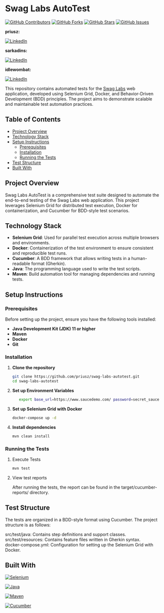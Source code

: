# Swag Labs AutoTest

[![GitHub Contributors][contributors-shield]][contributors-url]
[![GitHub Forks][forks-shield]][forks-url]
[![GitHub Stars][stars-shield]][stars-url]
[![GitHub Issues][issues-shield]][issues-url]


 **priusz:** 
 
[![LinkedIn][linkedin-shield]][linkedin-url-one]

**sarkadins:** 

[![LinkedIn][linkedin-shield]][linkedin-url-two]

**idlewombat:** 

[![LinkedIn][linkedin-shield]][linkedin-url-three]

This repository contains automated tests for the [Swag Labs](https://www.saucedemo.com/) web application, developed
using Selenium Grid, Docker, and Behavior-Driven Development (BDD) principles. The project aims to demonstrate scalable
and maintainable test automation practices.

## Table of Contents

- [Project Overview](#project-overview)
- [Technology Stack](#technology-stack)
- [Setup Instructions](#setup-instructions)
    - [Prerequisites](#prerequisites)
    - [Installation](#installation)
    - [Running the Tests](#running-the-tests)
- [Test Structure](#test-structure)
- [Built With](#built-with)

## Project Overview

Swag Labs AutoTest is a comprehensive test suite designed to automate the end-to-end testing of the Swag Labs web
application. This project leverages Selenium Grid for distributed test execution, Docker for containerization, and
Cucumber for BDD-style test scenarios.

## Technology Stack

- **Selenium Grid**: Used for parallel test execution across multiple browsers and environments.
- **Docker**: Containerization of the test environment to ensure consistent and reproducible test runs.
- **Cucumber**: A BDD framework that allows writing tests in a human-readable format (Gherkin).
- **Java**: The programming language used to write the test scripts.
- **Maven**: Build automation tool for managing dependencies and running tests.

## Setup Instructions

### Prerequisites

Before setting up the project, ensure you have the following tools installed:

- **Java Development Kit (JDK) 11 or higher**
- **Maven**
- **Docker**
- **Git**

### Installation

1. **Clone the repository**

   ```bash
   git clone https://github.com/priusz/swag-labs-autotest.git
   cd swag-labs-autotest
   ```
   
2. **Set up Environment Variables**

    ```bash
       export base_url=https://www.saucedemo.com/ password=secret_sauce
    ```

3. **Set up Selenium Grid with Docker**

    ```bash
   docker-compose up -d
   ```

4. **Install dependencies**

    ```bash
   mvn clean install
   ```

### Running the Tests

1. Execute Tests

    ```bash
    mvn test
    ```
   
2. View test reports

    After running the tests, the report can be found in the target/cucumber-reports/ directory.

## Test Structure

The tests are organized in a BDD-style format using Cucumber. The project structure is as follows:

src/test/java: Contains step definitions and support classes.<br>
src/test/resources: Contains feature files written in Gherkin syntax.<br>
docker-compose.yml: Configuration for setting up the Selenium Grid with Docker.

## Built With

[![Selenium][selenium-shield]][selenium-url]

[![Java][java-shield]][java-url]

[![Maven][maven-shield]][maven-url]

[![Cucumber][cucumber-shield]][cucumber-url]


[contributors-shield]: https://img.shields.io/github/contributors/priusz/swag-labs-autotest

[contributors-url]: https://github.com/priusz/swag-labs-autotest/graphs/contributors

[linkedin-shield]: https://img.shields.io/badge/LinkedIn-0077B5?style=for-the-badge&logo=linkedin&logoColor=white

[linkedin-url-one]: https://www.linkedin.com/in/timeaboros-priusz/

[linkedin-url-two]: https://www.linkedin.com/in/soma-sarkadi-nagy/

[linkedin-url-three]: https://www.linkedin.com/in/bence-futasz/

[selenium-shield]: https://img.shields.io/badge/-selenium-CB02A?style=for-the-badge&logo=selenium&logoColor=white

[selenium-url]: https://www.selenium.dev/

[java-shield]: https://img.shields.io/badge/Java-ED8B00?style=for-the-badge&logo=openjdk&logoColor=white

[java-url]: https://www.java.com/en/

[maven-shield]: https://img.shields.io/badge/Maven-3.6.3+-orange.svg

[maven-url]: https://maven.apache.org/

[cucumber-shield]: https://img.shields.io/badge/Cucumber-6.10.4-brightgreen.svg

[cucumber-url]: https://cucumber.io/

[contributors-shield]: https://img.shields.io/github/contributors/priusz/swag-labs-autotest

[contributors-url]: https://github.com/priusz/swag-labs-autotest/graphs/contributors

[forks-shield]: https://img.shields.io/github/forks/priusz/swag-labs-autotest?style=social

[forks-url]: https://github.com/priusz/swag-labs-autotest/forks

[stars-shield]: https://img.shields.io/github/stars/priusz/swag-labs-autotest?style=social

[stars-url]: https://github.com/priusz/swag-labs-autotest/stargazers

[issues-shield]: https://img.shields.io/github/issues/priusz/swag-labs-autotest

[issues-url]: https://github.com/priusz/swag-labs-autotest/issues
